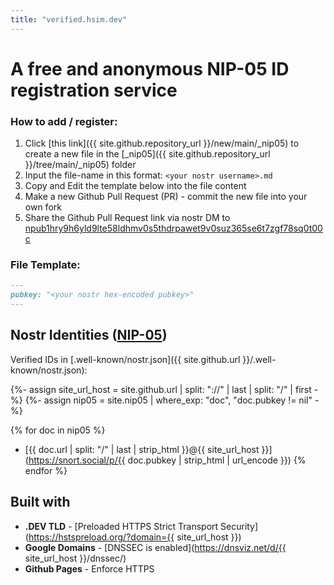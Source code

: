 ```yaml
---
title: "verified.hsim.dev"
---
```

# A free and anonymous NIP-05 ID registration service

### How to add / register:
1. Click [this link]({{ site.github.repository_url }}/new/main/_nip05) to create a new file in the [_nip05]({{ site.github.repository_url }}/tree/main/_nip05) folder
1. Input the file-name in this format: `<your nostr username>.md`
1. Copy and Edit the template below into the file content
1. Make a new Github Pull Request (PR) - commit the new file into your own fork
1. Share the Github Pull Request link via nostr DM to [npub1hry9h6yld9lte58ldhmv0s5thdrpawet9v0suz365se6t7zgf78sq0t00c](https://dsh.re/a9ff9)

### File Template:
```md
---
pubkey: "<your nostr hex-encoded pubkey>"
---
```


## Nostr Identities ([NIP-05](https://nostr.how/en/guides/get-verified#self-hosted))

Verified IDs in [.well-known/nostr.json]({{ site.github.url }}/.well-known/nostr.json):

{%- assign site_url_host = site.github.url | split: "://" | last | split: "/" | first -%}
{%- assign nip05 = site.nip05 | where_exp: "doc", "doc.pubkey != nil" -%}

{% for doc in nip05 %}
  * [{{ doc.url | split: "/" | last | strip_html }}@{{ site_url_host }}](https://snort.social/p/{{ doc.pubkey | strip_html | url_encode }})
{% endfor %}


## Built with
- **.DEV TLD** - [Preloaded HTTPS Strict Transport Security](https://hstspreload.org/?domain={{ site_url_host }})
- **Google Domains** - [DNSSEC is enabled](https://dnsviz.net/d/{{ site_url_host }}/dnssec/)
- **Github Pages** - Enforce HTTPS
